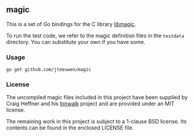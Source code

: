 ## magic

This is a set of Go bindings for the C library [libmagic][2].

[1]: http://linux.die.net/man/3/libmagic

To run the test code, we refer to the magic definition files
in the `testdata` directory. You can substitute your own
if you have some.

### Usage

    go get github.com/jteeuwen/magic

### License

The uncompiled magic files included in this project have
been supplied by Craig Heffner and his [binwalk][2] project
and are provided under an MIT license.

[2]: http://code.google.com/p/binwalk/

The remaining work in this project is subject to a 1-clause BSD license.
Its contents can be found in the enclosed LICENSE file.

